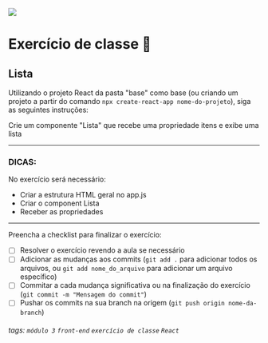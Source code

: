 ![](https://i.imgur.com/xG74tOh.png)

# Exercício de classe 🏫

## Lista
Utilizando o projeto React da pasta "base" como base (ou criando um projeto a partir do comando `npx create-react-app nome-do-projeto`), siga as seguintes instruções:

Crie um componente "Lista" que recebe uma propriedade itens e exibe uma lista

---
### DICAS:

No exercício será necessário:
- Criar a estrutura HTML geral no app.js
- Criar o component Lista 
- Receber as propriedades

---


Preencha a checklist para finalizar o exercício:

- [ ] Resolver o exercício revendo a aula se necessário
- [ ] Adicionar as mudanças aos commits (`git add .` para adicionar todos os arquivos, ou `git add nome_do_arquivo` para adicionar um arquivo específico)
- [ ] Commitar a cada mudança significativa ou na finalização do exercício (`git commit -m "Mensagem do commit"`)
- [ ] Pushar os commits na sua branch na origem (`git push origin nome-da-branch`)

###### tags: `módulo 3` `front-end` `exercício de classe` `React`


